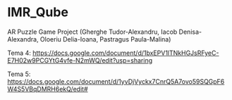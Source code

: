 # IMR_Qube
AR Puzzle Game Project (Gherghe Tudor-Alexandru, Iacob Denisa-Alexandra, Oloeriu Delia-Ioana, Pastragus Paula-Malina)

Tema 4: https://docs.google.com/document/d/1bxEPV1lTNkHGJsRFyeC-E7H02w9PCGYtG4vfe-N2mWQ/edit?usp=sharing

Tema 5: https://docs.google.com/document/d/1yvDjVyckx7CnrQ5A7ovo59SQGpF6W4S5VBqDMRH6ekQ/edit#
